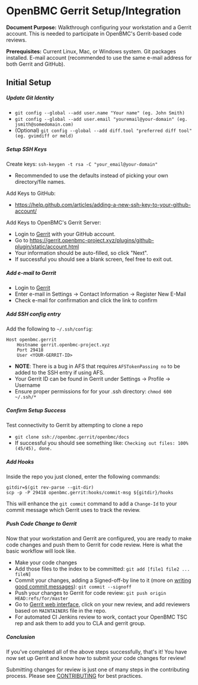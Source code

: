 # OpenBMC Gerrit Setup/Integration

**Document Purpose:** Walkthrough configuring your workstation and a Gerrit
                      account. This is needed to participate in OpenBMC's
                      Gerrit-based code reviews.

**Prerequisites:** Current Linux, Mac, or Windows system. Git packages
                   installed. E-mail account (recommended to use the same e-mail
                   address for both Gerrit and GitHub).

## Initial Setup

##### Update Git Identity

* `git config --global --add user.name "Your name" (eg. John Smith)`
* `git config --global --add user.email "youremail@your-domain"
    (eg. jsmith@somedomain.com)`
* (Optional) `git config --global --add diff.tool "preferred diff tool"
    (eg. gvimdiff or meld)`


##### Setup SSH Keys
Create keys: ```ssh-keygen -t rsa -C "your_email@your-domain"```
* Recommended to use the defaults instead of picking your own directory/file
  names.

Add Keys to GitHub:
* <https://help.github.com/articles/adding-a-new-ssh-key-to-your-github-account/>

Add Keys to OpenBMC's Gerrit Server:
* Login to [Gerrit](https://gerrit.openbmc-project.xyz/) with your GitHub
  account.
* Go to
  <https://gerrit.openbmc-project.xyz/plugins/github-plugin/static/account.html>
* Your information should be auto-filled, so click "Next".
* If successful you should see a blank screen, feel free to exit out.

##### Add e-mail to Gerrit
* Login to [Gerrit](https://gerrit.openbmc-project.xyz/)
* Enter e-mail in Settings -> Contact Information -> Register New E-Mail
* Check e-mail for confirmation and click the link to confirm

##### Add SSH config entry
Add the following to `~/.ssh/config`:
```
Host openbmc.gerrit
    Hostname gerrit.openbmc-project.xyz
    Port 29418
    User <YOUR-GERRIT-ID>
```
* **NOTE**: There is a bug in AFS that requires `AFSTokenPassing no` to be
            added to the SSH entry if using AFS.
* Your Gerrit ID can be found in Gerrit under Settings -> Profile -> Username
* Ensure proper permissions for for your .ssh directory: `chmod 600 ~/.ssh/*`

##### Confirm Setup Success
Test connectivity to Gerrit by attempting to clone a repo
* `git clone ssh://openbmc.gerrit/openbmc/docs`
* If successful you should see something like:
    `Checking out files: 100% (45/45), done.`

##### Add Hooks
Inside the repo you just cloned, enter the following commands:
```
gitdir=$(git rev-parse --git-dir)
scp -p -P 29418 openbmc.gerrit:hooks/commit-msg ${gitdir}/hooks
```
This will enhance the `git commit` command to add a `Change-Id` to your commit
message which Gerrit uses to track the review.

##### Push Code Change to Gerrit
Now that your workstation and Gerrit are configured, you are ready to make code
changes and push them to Gerrit for code review. Here is what the basic workflow
will look like.
* Make your code changes
* Add those files to the index to be committed:
  `git add [file1 file2 ... fileN]`
* Commit your changes, adding a Signed-off-by line to it (more on
  [writing good commit messages](https://github.com/openbmc/docs/blob/master/CONTRIBUTING.md#submitting-changes)):
  `git commit --signoff`
* Push your changes to Gerrit for code review:
  `git push origin HEAD:refs/for/master`
* Go to [Gerrit web interface](https://gerrit.openbmc-project.xyz/), click on
  your new review, and add reviewers based on `MAINTAINERS` file in the repo.
* For automated CI Jenkins review to work, contact your OpenBMC TSC rep and ask them to add you to CLA and gerrit group.

##### Conclusion
If you've completed all of the above steps successfully, that's it! You have now
set up Gerrit and know how to submit your code changes for review!

Submitting changes for review is just one of many steps in the contributing
process. Please see
[CONTRIBUTING](https://github.com/openbmc/docs/blob/master/CONTRIBUTING.md)
for best practices.
